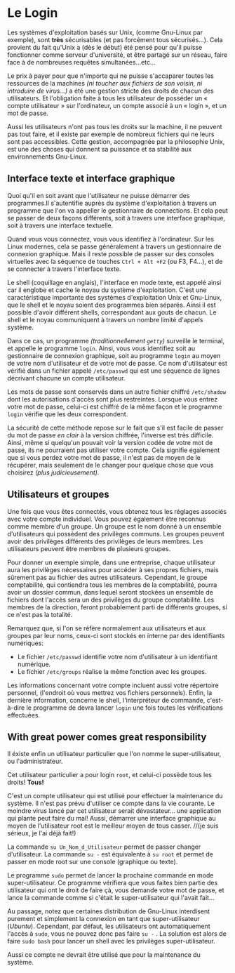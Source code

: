 # Le Login


Les systèmes d'exploitation basés sur Unix, (comme Gnu-Linux par exemple), sont **très** sécurisables (et pas forcément tous sécurisés...). Cela provient du fait qu'Unix a (dès le début) été pensé pour qu'il puisse fonctionner comme serveur d'université, et être partagé sur un réseau, faire face à de nombreuses requêtes simultanées...etc...

Le prix à payer pour que n'importe qui ne puisse s'accaparer toutes les ressources de la machines *(ni toucher aux fichiers de son voisin, ni introduire de virus...)* a été une gestion stricte des droits de chacun des utilisateurs. Et l'obligation faite à tous les utilisateur de posséder un « compte utilisateur » sur l'ordinateur, un compte associé à un « login », et un mot de passe.

Aussi les utilisateurs n'ont pas tous les droits sur la machine, il ne peuvent pas tout faire, et il existe par exemple de nombreux fichiers qui ne leurs sont pas accessibles.
Cette gestion, accompagnée par la philosophie Unix, est une des choses qui donnent sa puissance et sa stabilité aux environnements Gnu-Linux.

## Interface texte et interface graphique 

Quoi qu'il en soit avant que l'utilisateur ne puisse démarrer des programmes.Il s'autentifie auprès du système d'exploitation à travers un programme que l'on va appeller le gestionnaire de connections. Et cela peut se passer de deux façons différents, soit à travers une interface graphique, soit à travers une interface textuelle.

Quand vous vous connectez, vous vous identifiez à l'ordinateur. Sur les Linux modernes, cela se passe généralement à travers un gestionnaire de connexion graphique. Mais il reste possible de passer sur des consoles virtuelles avec la séquence de touches  `Ctrl + Alt +F2` (ou F3, F4...), et de se connecter à travers l'interface texte.

Le shell (coquillage en anglais), l'interface en mode texte, est appelé ainsi car il englobe et cache le noyau du système d'exploitation. C'est une caractéristique importante des systèmes d'exploitation Unix et Gnu-Linux, que le shell et le noyau soient des programmes bien séparés. Ainsi il est possible d'avoir différent shells, correspondant aux gouts de chacun. Le shell et le noyau communiquent à travers un nombre limité d'appels système.

Dans ce cas, un programme *(traditionnellement `getty`)* surveille le terminal, et appelle le programme `login`. Ainsi, vous vous identifiez soit au gestionnaire de connexion graphique, soit au programme `login` au moyen de votre nom d'utilisateur et de votre mot de passe. Ce nom d'utilisateur est vérifié dans un fichier appelé `/etc/passwd` qui est une séquence de lignes décrivant chacune un compte utilisateur.

Les mots de passe sont conservés dans un autre fichier chiffré `/etc/shadow` dont les autorisations d'accès sont plus restreintes. Lorsque vous entrez votre mot de passe, celui-ci est chiffré de la même façon et le programme `login` vérifie que les deux correspondent.

La sécurité de cette méthode repose sur le fait que s'il est facile de passer du mot de passe *en clair* à la version chiffrée, l'inverse est très difficile. Ainsi, même si quelqu'un pouvait voir la version codée de votre mot de passe, ils ne pourraient pas utiliser votre compte. Cela signifie également que si vous perdez votre mot de passe, il n'est pas de moyen de le récupérer, mais seulement de le changer pour quelque chose que vous choisirez *(plus judicieusement)*.

## Utilisateurs et groupes 

Une fois que vous êtes connectés, vous obtenez tous les réglages associés avec votre compte individuel. Vous pouvez également être reconnus comme membre d'un groupe. Un groupe est le nom donné à un ensemble d'utilisateurs qui possèdent des privilèges communs. Les groupes peuvent avoir des privilèges différents des privilèges de leurs membres. Les utilisateurs peuvent être membres de plusieurs groupes.

Pour donner un exemple simple, dans une entreprise, chaque utilisateur aura les privilèges nécessaires pour accéder à ses propres fichiers, mais sûrement pas au fichier des autres utilisateurs. Cependant, le groupe comptabilité, qui contiendra tous les membres de la comptabilité, pourra avoir un dossier commun, dans lequel seront stockées un ensemble de fichiers dont l'accès sera un des privilèges du groupe comptabilité. Les membres de la direction, feront probablement parti de différents groupes, si ce n'est pas la totalité.

Remarquez que, si l'on se réfère normalement aux utilisateurs et aux groupes par leur noms, ceux-ci sont stockés en interne par des identifiants numériques:

 * Le fichier `/etc/passwd` identifie votre nom d'utilisateur à un identifiant numérique.
 * Le fichier `/etc/groups` réalise la même fonction avec les groupes.

Les informations concernant votre compte incluent aussi votre répertoire personnel, (l'endroit où vous mettrez vos fichiers personnels). Enfin, la dernière information, concerne le shell, l'interpréteur de commande, c'est-à-dire le programme de devra lancer `login` une fois toutes les vérifications effectuées.

## With great power comes great responsibility 

Il éxiste enfin un utilisateur particulier que l'on nomme le super-utilisateur, ou l'administrateur.

Cet utilisateur particulier a pour login `root`, et celui-ci possède tous les droits! **Tous!**

C'est un compte utilisateur qui est utilisé pour effectuer la maintenance du système. Il n'est pas prévu d'utiliser ce compte dans la vie courante. Le moindre virus lancé par cet utilisateur serait dévastateur... une application qui plante peut faire du mal! Aussi, démarrer une interface graphique au moyen de l'utilisateur root est le meilleur moyen de tous casser. //(je suis sérieux, je l'ai déjà fait!)

La commande `su Un_Nom_d_Utilisateur` permet de passer changer d'utilisateur.
La commande `su -` est équivalente à `su root` et permet de passer en mode root sur une console (graphique ou texte).

Le programme `sudo` permet de lancer la prochaine commande en mode super-utilisateur. Ce programme vérifiera que vous faites bien partie des utilisateur qui ont le droit de faire çà, vous demande votre mot de passe, et lance la commande comme si c'était le super-utilisateur qui l'avait fait...

Au passage, notez que certaines distribution de Gnu-Linux interdisent purement et simplement la connexion en tant que super-utilisateur (*Ubuntu*). Cependant, par défaut, les utilisateurs ont automatiquement l'accès à `sudo`, vous ne pouvez donc pas faire `su -` . La solution est alors de faire `sudo bash` pour lancer un shell avec les privilèges super-utilisateur.

Aussi ce compte ne devrait être utilisé que pour la maintenance du système.

